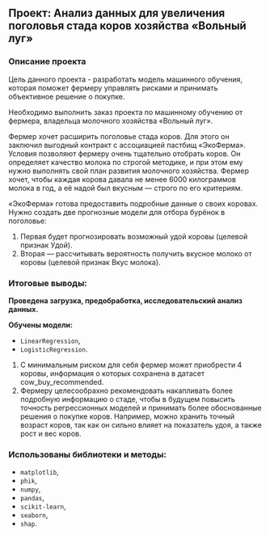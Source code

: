 ## Проект: Анализ данных для увеличения поголовья стада коров хозяйства «Вольный луг»

### Описание проекта

Цель данного проекта - разработать модель машинного обучения, которая поможет фермеру управлять рисками и принимать объективное решение о покупке. 

Необходимо выполнить заказ проекта по машинному обучению от фермера, владельца молочного хозяйства «Вольный луг».

Фермер хочет расширить поголовье стада коров. Для этого он заключил выгодный контракт с ассоциацией пастбищ «ЭкоФерма». Условия позволяют фермеру очень тщательно отобрать коров. Он определяет качество молока по строгой методике, и при этом ему нужно выполнять свой план развития молочного хозяйства. Фермер хочет, чтобы каждая корова давала не менее 6000 килограммов молока в год, а её надой был вкусным — строго по его критериям.

«ЭкоФерма» готова предоставить подробные данные о своих коровах. Нужно создать две прогнозные модели для отбора бурёнок в поголовье: 
1. Первая будет прогнозировать возможный удой коровы (целевой признак Удой). 
2. Вторая — рассчитывать вероятность получить вкусное молоко от коровы (целевой признак Вкус молока).


### Итоговые выводы:

**Проведена загрузка, предобработка, исследовательский анализ данных.**

**Обучены модели:**
* `LinearRegression`,
* `LogisticRegression`.

1. С минимальным риском для себя фермер может приобрести 4 коровы, информация о которых сохранена в датасет cow_buy_recommended.
2. Фермеру целесообрахно рекомендовать накапливать более подробную информацию о стаде, чтобы в будущем повысить точность регрессионных моделей и принимать более обоснованные решения о покупке коров. Например, можно хранить точный возраст коров, так как он сильно влияет на показатель удоя, а также рост и вес коров.

### Использованы библиотеки и методы:
* `matplotlib`,
* `phik`,
* `numpy`,
* `pandas`,
* `scikit-learn`,
* `seaborn`,
* `shap`.
